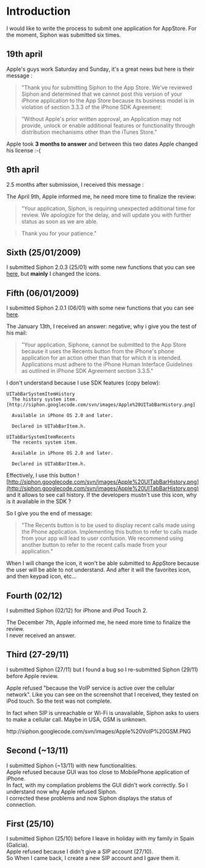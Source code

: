 # Introduction #

I would like to write the process to submit one application for AppStore.
For the moment, Siphon was submitted six times.

## 19th april ##

Apple's guys work Saturday and Sunday, it's a great news but here is their message :

> "Thank you for submitting Siphon to the App Store. We've reviewed Siphon and determined that we cannot post this version of your iPhone application to the App Store because its business model is in violation of section 3.3.3 of the iPhone SDK Agreement:

> "Without Apple's prior written approval, an Application may not provide, unlock or enable additional features or functionality through distribution mechanisms other than the iTunes Store."

Apple took **3 months to answer** and between this two dates Apple changed his license :-(

## 9th april ##

2.5 months after submission, I received this message :

The April 9th, Apple informed me, he need more time to finalize the review:
> "Your application, Siphon, is requiring unexpected additional time for review. We apologize for the delay, and will update you with further status as soon as we are able.

> Thank you for your patience."

## Sixth (25/01/2009) ##

I submitted Siphon 2.0.3 (25/01) with some new functions that you can see [here](Feedback.md), but **mainly** I changed the icons.<br />

## Fifth (06/01/2009) ##

I submitted Siphon 2.0.1 (06/01) with some new functions that you can see [here](Feedback.md).

The January 13th, I received an answer: negative, why i give you the test of his mail:
> "Your application, Siphone, cannot be submitted to the App Store because it uses the Recents button from the iPhone's phone application for an action other than that for which it is intended.  Applications must adhere to the iPhone Human Interface Guidelines as outlined in iPhone SDK Agreement section 3.3.5."

I don't understand because I use SDK features (copy below):
```
UITabBarSystemItemHistory
  The history system item. [http://siphon.googlecode.com/svn/images/Apple%20UITabBarHistory.png]

  Available in iPhone OS 2.0 and later.

  Declared in UITabBarItem.h.

UITabBarSystemItemRecents
  The recents system item.

  Available in iPhone OS 2.0 and later.

  Declared in UITabBarItem.h.
```

Effectively, I use this button ![http://siphon.googlecode.com/svn/images/Apple%20UITabBarHistory.png](http://siphon.googlecode.com/svn/images/Apple%20UITabBarHistory.png) and it allows to see call history. If the developers mustn't use this icon, why is it available in the SDK ?

So I give you the end of message:
> "The Recents button is to be used to display recent calls made using the Phone application.  Implementing this button to refer to calls made from your app will lead to user confusion.  We recommend using another button to refer to the recent calls made from your application."

When I will change the icon, it won't be able submitted to AppStore because the user will be able to not understand. And after it will the favorites icon, and then keypad icon, etc...

## Fourth (02/12) ##

I submitted Siphon (02/12) for iPhone and iPod Touch 2.
<p>The December 7th, Apple informed me, he need more time to finalize the review.<br>
I never received an answer.</p>

## Third (27-29/11) ##
<p>I submitted Siphon (27/11) but I found a bug so I re-submitted Siphon (29/11) before Apple review.</p>
<p>Apple refused "because the VoIP service is active over the cellular network". Like you can see on the screenshot that I received, they tested on iPod touch. So the test was not complete.</p>
<p>In fact when SIP is unreachable or Wi-Fi is unavailable, Siphon asks to users to make a cellular call. Maybe in USA, GSM is unknown.</p>
http://siphon.googlecode.com/svn/images/Apple%20VoIP%20GSM.PNG

## Second (~13/11) ##
I submitted Siphon (~13/11) with new functionalities.<br />
Apple refused because GUI was too close to MobilePhone application of iPhone.<br />
In fact, with my compilation problems the GUI didn't work correctly. So I understand now why Apple refused Siphon.<br />
I corrected these problems and now Siphon displays the status of connection.


## First (25/10) ##
I submitted Siphon (25/10) before I leave in holiday with my family in Spain (Galicia).<br />
Apple refused because I didn't give a SIP account (27/10).<br />
So When I came back, I create a new SIP account and I gave them it.<br />

